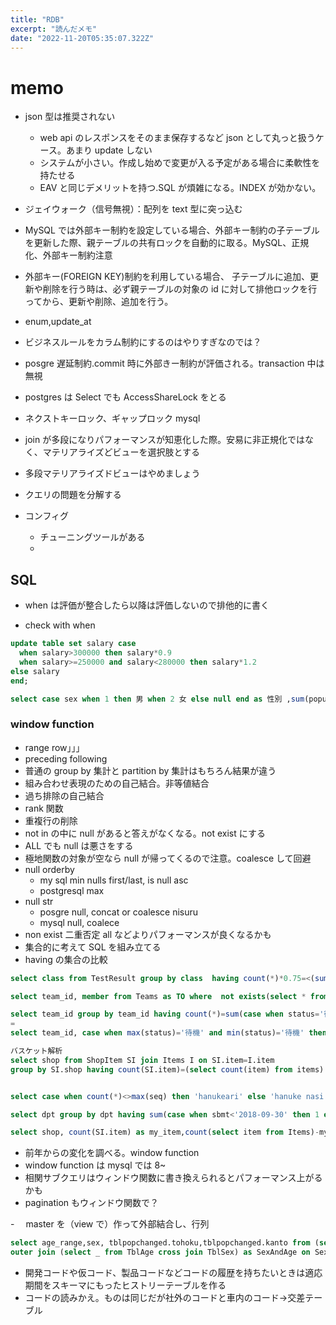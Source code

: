 ```yaml
---
title: "RDB"
excerpt: "読んだメモ"
date: "2022-11-20T05:35:07.322Z"
---
```


# memo

- json 型は推奨されない

  - web api のレスポンスをそのまま保存するなど json として丸っと扱うケース。あまり update しない
  - システムが小さい。作成し始めで変更が入る予定がある場合に柔軟性を持たせる
  - EAV と同じデメリットを持つ.SQL が煩雑になる。INDEX が効かない。

- ジェイウォーク（信号無視）：配列を text 型に突っ込む
- MySQL では外部キー制約を設定している場合、外部キー制約の子テーブルを更新した際、親テーブルの共有ロックを自動的に取る。MySQL、正規化、外部キー制約注意
- 外部キー(FOREIGN KEY)制約を利用している場合、
  子テーブルに追加、更新や削除を行う時は、必ず親テーブルの対象の id に対して排他ロックを行ってから、更新や削除、追加を行う。
- enum,update_at
- ビジネスルールをカラム制約にするのはやりすぎなのでは？
- posgre 遅延制約.commit 時に外部きー制約が評価される。transaction 中は無視
- postgres は Select でも AccessShareLock をとる
- ネクストキーロック、ギャップロック mysql
- join が多段になりパフォーマンスが知恵化した際。安易に非正規化ではなく、マテリアライズどビューを選択肢とする
- 多段マテリアライズドビューはやめましょう
- クエリの問題を分解する
- コンフィグ
  - チューニングツールがある
  -

## SQL

- when は評価が整合したら以降は評価しないので排他的に書く

- check with when

```sql
update table set salary case
  when salary>300000 then salary*0.9
  when salary>=250000 and salary<280000 then salary*1.2
else salary
end;
```

```sql
select case sex when 1 then 男 when 2 女 else null end as 性別 ,sum(population),case sum(pref_name when '香川' then populatiom else 0 end),sum(case pref_name when in ('香川','徳島','高知','愛媛') then '四国') from PopTbl2  group by 性別
```

### window function

- range row」」」
- preceding following
- 普通の group by 集計と partition by 集計はもちろん結果が違う
- 組み合わせ表現のための自己結合。非等値結合
- 過ち排除の自己結合
- rank 関数
- 重複行の削除
- not in の中に null があると答えがなくなる。not exist にする
- ALL でも null は悪さをする
- 極地関数の対象が空なら null が帰ってくるので注意。coalesce して回避
- null orderby
  - my sql min nulls first/last, is null asc
  - postgresql max
- null str
  - posgre null, concat or coalesce nisuru
  - mysql null, coalece
- non exist 二重否定
  all などよりパフォーマンスが良くなるかも
- 集合的に考えて SQL を組み立てる
- having の集合の比較

```sql
select class from TestResult group by class  having count(*)*0.75=<(sum(case when score >=80 then 1 else 0 end));

select team_id, member from Teams as TO where  not exists(select * from Teams as TI where TO.team_id=TI.team_id and TI.status<>'待機')

select team_id group by team_id having count(*)=sum(case when status='待機' then 1 else 0 end);
=
select team_id, case when max(status)='待機' and min(status)='待機' then 'ok' else 'not stand by' end as status group by team_id;

バスケット解析
select shop from ShopItem SI join Items I on SI.item=I.item
group by SI.shop having count(SI.item)=(select count(item) from items)


select case when count(*)<>max(seq) then 'hanukeari' else 'hanuke nasi' end

select dpt group by dpt having sum(case when sbmt<'2018-09-30' then 1 else 0 end)

select shop, count(SI.item) as my_item,count(select item from Items)-my_item from ShopItems as SI join Items as I on SI.item=I.item group by shop
```

- 前年からの変化を調べる。window function
- window function は mysql では 8~
- 相関サブクエリはウィンドウ関数に書き換えられるとパフォーマンス上がるかも
- pagination もウィンドウ関数で？

-　 master を（view で）作って外部結合し、行列

```sql
select age_range,sex, tblpopchanged.tohoku,tblpopchanged.kanto from (select _ from TblPop sum(case when pref_name in ('秋田','青森') then population else null end) as tohoku,sum(case when pref_name in ('東京','千葉') then population else null end) as kanto ) as tblpopchanged
outer join (select _ from TblAge cross join TblSex) as SexAndAge on SexAndAge.age_class=tblpopchanged.age_class
```


- 開発コードや仮コード、製品コードなどコードの履歴を持ちたいときは適応期間をスキーマにもったヒストリーテーブルを作る
- コードの読みかえ。ものは同じだが社外のコードと車内のコード→交差テーブル
